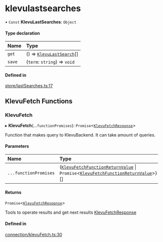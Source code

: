 # klevulastsearches
      
• `Const` **KlevuLastSearches**: `Object`

#### Type declaration

| Name | Type |
| :------ | :------ |
| `get` | () => [`KlevuLastSearch`](klevulastsearch.md)[] |
| `save` | (`term`: `string`) => `void` |

#### Defined in

[store/lastSearches.ts:17](https://github.com/klevultd/frontend-sdk/blob/d712c6c/packages/klevu-core/src/store/lastSearches.ts#L17)

## KlevuFetch Functions

### KlevuFetch

▸ **KlevuFetch**(...`functionPromises`): `Promise`<[`KlevuFetchResponse`](klevufetchresponse.md)\>

Function that makes query to KlevuBackend. It can take amount of queries.

#### Parameters

| Name | Type |
| :------ | :------ |
| `...functionPromises` | ([`KlevuFetchFunctionReturnValue`](klevufetchfunctionreturnvalue.md) \| `Promise`<[`KlevuFetchFunctionReturnValue`](klevufetchfunctionreturnvalue.md)\>)[] |

#### Returns

`Promise`<[`KlevuFetchResponse`](klevufetchresponse.md)\>

Tools to operate results and get next results [KlevuFetchResponse](klevufetchresponse.md)

#### Defined in

[connection/klevuFetch.ts:30](https://github.com/klevultd/frontend-sdk/blob/d712c6c/packages/klevu-core/src/connection/klevuFetch.ts#L30)

